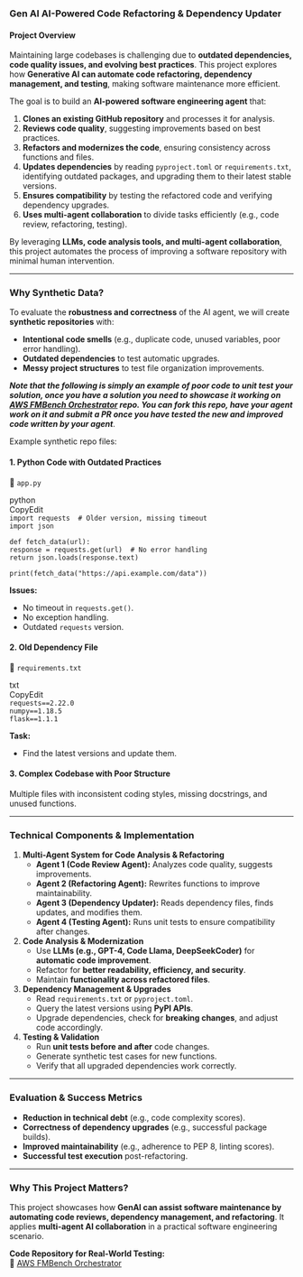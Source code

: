 ### **Gen AI AI-Powered Code Refactoring & Dependency Updater**

#### **Project Overview**

Maintaining large codebases is challenging due to **outdated dependencies, code quality issues, and evolving best practices**. This project explores how **Generative AI can automate code refactoring, dependency management, and testing**, making software maintenance more efficient.

The goal is to build an **AI-powered software engineering agent** that:

1. **Clones an existing GitHub repository** and processes it for analysis.  
2. **Reviews code quality**, suggesting improvements based on best practices.  
3. **Refactors and modernizes the code**, ensuring consistency across functions and files.  
4. **Updates dependencies** by reading `pyproject.toml` or `requirements.txt`, identifying outdated packages, and upgrading them to their latest stable versions.  
5. **Ensures compatibility** by testing the refactored code and verifying dependency upgrades.  
6. **Uses multi-agent collaboration** to divide tasks efficiently (e.g., code review, refactoring, testing).

By leveraging **LLMs, code analysis tools, and multi-agent collaboration**, this project automates the process of improving a software repository with minimal human intervention.

---

### **Why Synthetic Data?**

To evaluate the **robustness and correctness** of the AI agent, we will create **synthetic repositories** with:

* **Intentional code smells** (e.g., duplicate code, unused variables, poor error handling).  
* **Outdated dependencies** to test automatic upgrades.  
* **Messy project structures** to test file organization improvements.

**_Note that the following is simply an example of poor code to unit test your solution, once you have a solution you need to showcase it working on [AWS FMBench Orchestrator](https://github.com/awslabs/fmbench-orchestrator) repo. You can fork this repo, have your agent work on it and submit a PR once you have tested the new and improved code written by your agent_**.

Example synthetic repo files:

#### **1\. Python Code with Outdated Practices**

📄 `app.py`

python  
CopyEdit  
`import requests  # Older version, missing timeout`  
`import json`

`def fetch_data(url):`  
    `response = requests.get(url)  # No error handling`  
    `return json.loads(response.text)`

`print(fetch_data("https://api.example.com/data"))`

**Issues:**

* No timeout in `requests.get()`.  
* No exception handling.  
* Outdated `requests` version.

#### **2\. Old Dependency File**

📄 `requirements.txt`

txt  
CopyEdit  
`requests==2.22.0`  
`numpy==1.18.5`  
`flask==1.1.1`

**Task:**

* Find the latest versions and update them.

#### **3\. Complex Codebase with Poor Structure**

Multiple files with inconsistent coding styles, missing docstrings, and unused functions.

---

### **Technical Components & Implementation**

1. **Multi-Agent System for Code Analysis & Refactoring**  
   * **Agent 1 (Code Review Agent):** Analyzes code quality, suggests improvements.  
   * **Agent 2 (Refactoring Agent):** Rewrites functions to improve maintainability.  
   * **Agent 3 (Dependency Updater):** Reads dependency files, finds updates, and modifies them.  
   * **Agent 4 (Testing Agent):** Runs unit tests to ensure compatibility after changes.  
2. **Code Analysis & Modernization**  
   * Use **LLMs (e.g., GPT-4, Code Llama, DeepSeekCoder)** for **automatic code improvement**.  
   * Refactor for **better readability, efficiency, and security**.  
   * Maintain **functionality across refactored files**.  
3. **Dependency Management & Upgrades**  
   * Read `requirements.txt` or `pyproject.toml`.  
   * Query the latest versions using **PyPI APIs**.  
   * Upgrade dependencies, check for **breaking changes**, and adjust code accordingly.  
4. **Testing & Validation**  
   * Run **unit tests before and after** code changes.  
   * Generate synthetic test cases for new functions.  
   * Verify that all upgraded dependencies work correctly.

---

### **Evaluation & Success Metrics**

* **Reduction in technical debt** (e.g., code complexity scores).  
* **Correctness of dependency upgrades** (e.g., successful package builds).  
* **Improved maintainability** (e.g., adherence to PEP 8, linting scores).  
* **Successful test execution** post-refactoring.

---

### **Why This Project Matters?**

This project showcases how **GenAI can assist software maintenance by automating code reviews, dependency management, and refactoring**. It applies **multi-agent AI collaboration** in a practical software engineering scenario.

**Code Repository for Real-World Testing:**  
🔗 [AWS FMBench Orchestrator](https://github.com/awslabs/fmbench-orchestrator)
